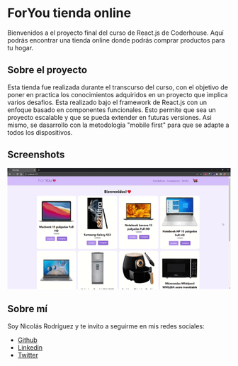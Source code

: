 # ForYou tienda online

Bienvenidos a el proyecto final del curso de React.js de Coderhouse.
Aquí podrás encontrar una tienda online donde podrás comprar productos para tu hogar.

## Sobre el proyecto
Esta tienda fue realizada durante el transcurso del curso, con el objetivo de poner en practica los conocimientos adquiridos en un proyecto que implica varios desafios.
Esta realizado bajo el framework de React.js con un enfoque basado en componentes funcionales. Esto permite que sea un proyecto escalable y que se pueda extender en futuras versiones.
Asi mismo, se dasarrollo con la metodologia "mobile first" para que se adapte a todos los dispositivos.

## Screenshots
![Demo](./public/demo.gif)

## Sobre mí
Soy Nicolás Rodríguez y te invito a seguirme en mis redes sociales:

- [Github](https://github.com/nicolasrodriguez3)
- [Linkedin](https://www.linkedin.com/in/nirodriguez/)
- [Twitter](https://twitter.com/nicolasrodriguez)